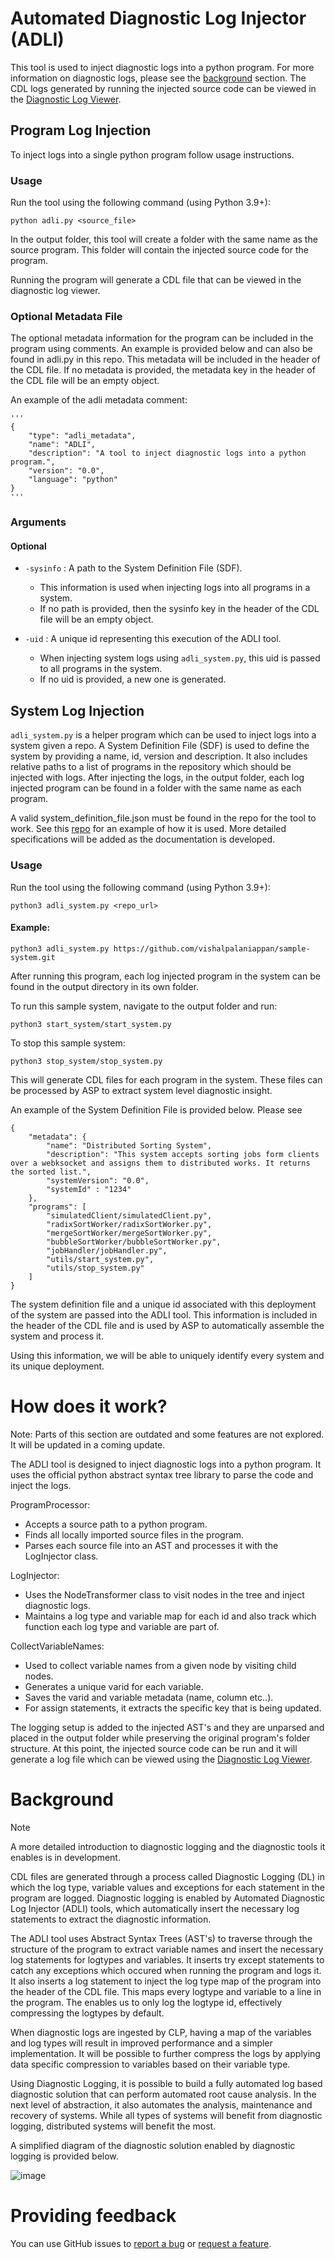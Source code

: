 # Automated Diagnostic Log Injector (ADLI)

This tool is used to inject diagnostic logs into a python program. For more information on diagnostic logs, please see the [background](#Background) section. 
The CDL logs generated by running the injected source code can be viewed in the [Diagnostic Log Viewer][dlv]. 

## Program Log Injection

To inject logs into a single python program follow usage instructions.

### Usage
Run the tool using the following command (using Python 3.9+):

  ```shell
  python adli.py <source_file>
  ```
In the output folder, this tool will create a folder with the same name as the source program. This folder will contain the injected source code for the program. 

Running the program will generate a CDL file that can be viewed in the diagnostic log viewer.

### Optional Metadata File

The optional metadata information for the program can be included in the program using comments. An example is provided below and can also be found in adli.py in this repo. This metadata will be included in the header of the CDL file. If no metadata is provided, the metadata key in the header of the CDL file will be an empty object.

An example of the adli metadata comment:
```
'''
{
    "type": "adli_metadata",
    "name": "ADLI",
    "description": "A tool to inject diagnostic logs into a python program.",
    "version": "0.0",
    "language": "python"
} 
'''
```

### Arguments

#### Optional
- `-sysinfo` : A path to the System Definition File (SDF). 
  - This information is used when injecting logs into all programs in a system. 
  - If no path is provided, then the sysinfo key in the header of the CDL file will be an empty object.

- `-uid` : A unique id representing this execution of the ADLI tool. 
  - When injecting system logs using `adli_system.py`, this uid is passed to all programs in the system.
  - If no uid is provided, a new one is generated.

## System Log Injection

`adli_system.py` is a helper program which can be used to inject logs into a system given a repo. A System Definition File (SDF) is used to define the system by providing a name, id, version and description. It also includes relative paths to a list of programs in the repository which should be injected with logs. After injecting the logs, in the output folder, each log injected program can be found in a folder with the same name as each program.

A valid system_definition_file.json must be found in the repo for the tool to work. See this [repo][sample-system] for an example of how it is used. More detailed specifications will be added as the documentation is developed.

### Usage
Run the tool using the following command (using Python 3.9+):
  ```shell
  python3 adli_system.py <repo_url>
  ```

#### Example:
  ```shell
  python3 adli_system.py https://github.com/vishalpalaniappan/sample-system.git
  ```

After running this program, each log injected program in the system can be found in the output directory in its own folder. 

To run this sample system, navigate to the output folder and run:
  ```shell
  python3 start_system/start_system.py
  ```

To stop this sample system:
  ```shell
  python3 stop_system/stop_system.py
  ```
  
This will generate CDL files for each program in the system. These files can be processed by ASP to extract system level diagnostic insight.

An example of the System Definition File is provided below. Please see 
```
{
    "metadata": {
        "name": "Distributed Sorting System",
        "description": "This system accepts sorting jobs form clients over a webksocket and assigns them to distributed works. It returns the sorted list.",
        "systemVersion": "0.0",
        "systemId" : "1234"
    },
    "programs": [
        "simulatedClient/simulatedClient.py",
        "radixSortWorker/radixSortWorker.py",
        "mergeSortWorker/mergeSortWorker.py",
        "bubbleSortWorker/bubbleSortWorker.py",
        "jobHandler/jobHandler.py",
        "utils/start_system.py",
        "utils/stop_system.py"
    ]
}
```

The system definition file and a unique id associated with this deployment of the system are passed into the ADLI tool. This information is included in the header of the CDL file and is used by ASP to automatically assemble the system and process it.

Using this information, we will be able to uniquely identify every system and its unique deployment.

# How does it work? 

Note: Parts of this section are outdated and some features are not explored. It will be updated in a coming update.

The ADLI tool is designed to inject diagnostic logs into a python program. It uses the official python abstract syntax
tree library to parse the code and inject the logs.

ProgramProcessor:
* Accepts a source path to a python program.
* Finds all locally imported source files in the program.
* Parses each source file into an AST and processes it with the LogInjector class.

LogInjector:
* Uses the NodeTransformer class to visit nodes in the tree and inject diagnostic logs.
* Maintains a log type and variable map for each id and also track which function each log type and variable are part of. 

CollectVariableNames:
* Used to collect variable names from a given node by visiting child nodes.
* Generates a unique varid for each variable.
* Saves the varid and variable metadata (name, column etc..).
* For assign statements, it extracts the specific key that is being updated.

The logging setup is added to the injected AST's and they are unparsed and placed in the output folder while preserving the original program's folder structure. At this point, the injected source code can be run and it will generate a log file which can be viewed using the [Diagnostic Log Viewer][dlv].

# Background

> [!NOTE]  
> A more detailed introduction to diagnostic logging and the diagnostic tools it enables is in development.

CDL files are generated through a process called Diagnostic Logging (DL) in which the log type, variable values and exceptions for each statement in the program are logged. Diagnostic logging is enabled by Automated Diagnostic Log Injector (ADLI) tools, which automatically insert the necessary log statements to extract the diagnostic information.

The ADLI tool uses Abstract Syntax Trees (AST's) to traverse through the structure of the program to extract variable names and insert the necessary log statements for logtypes and variables. It inserts try except statements to catch any exceptions which occured when running the program and logs it. It also inserts a log statement to inject the log type map of the program into the header of the CDL file. This maps every logtype and variable to a line in the program. The enables us to only log the logtype id, effectively compressing the logtypes by default.

When diagnostic logs are ingested by CLP, having a map of the variables and log types will result in improved performance and a simpler implementation. It will be possible to further compress the logs by applying data specific compression to variables based on their variable type.

Using Diagnostic Logging, it is possible to build a fully automated log based diagnostic solution that can perform automated root cause analysis. In the next level of abstraction, it also automates the analysis, maintenance and recovery of systems. While all types of systems will benefit from diagnostic logging, distributed systems will benefit the most.

A simplified diagram of the diagnostic solution enabled by diagnostic logging is provided below.

![image](https://github.com/user-attachments/assets/429c667b-3b51-4171-becf-9bf946d0579f)

# Providing feedback

You can use GitHub issues to [report a bug][bug-report] or [request a feature][feature-req].

[bug-report]: https://github.com/vishalpalaniappan/asp-adli-python/issues/new?template=bug_report.md
[feature-req]: https://github.com/vishalpalaniappan/asp-adli-python/issues/new?template=feature_request.md
[dlv]: https://github.com/vishalpalaniappan/diagnostic-log-viewer
[sample-system]: https://github.com/vishalpalaniappan/sample-system